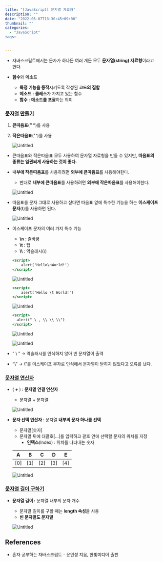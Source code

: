 ```yaml
---
title: "[JavaScript] 문자열 자료형"
description: ""
date: "2022-05-07T18:30:45+09:00"
thumbnail: ""
categories:
  - "JavaScript"
tags:
 

---
```

<!--more-->

- 자바스크립트에서는 문자가 하나든 여러 개든 모두 **문자열(string) 자료형**이라고 한다.

- **함수**와 **메소드**
    - **특정 기능을 동작**시키도록 작성된 **코드의 집합**
    - **메소드** : **클래스**가 가지고 있는 함수
    - **함수** : **메소드를 포괄**하는 의미

### <u>문자열 만들기</u>

1. **큰따옴표**(**” ”**)를 사용
2. **작은따옴표**(**’ ’**)를 사용

    ![Untitled](/images/lang_javascript/JavaScript_문자열_자료형/Untitled.png)

- 큰따옴표와 작은따옴표 모두 사용하여 문자열 자료형을 만들 수 있지만, **따옴표의 종류는 일관되게 사용하는 것이 좋다.**
- **내부에 작은따옴표**를 사용하려면 **외부에 큰따옴표**를 사용해야한다.
    - 반대로 **내부에 큰따옴표**를 사용하려면 **외부에 작은따옴표**를 사용해야한다.

  ![Untitled](/images/lang_javascript/JavaScript_문자열_자료형/Untitled%201.png)

- 따옴표를 문자 그대로 사용하고 싶다면 따옴표 앞에 특수한 기능을 하는 **이스케이프 문자**(**\\**)를 사용하면 된다.

  ![Untitled](/images/lang_javascript/JavaScript_문자열_자료형/Untitled%202.png)

- 이스케이프 문자의 여러 가지 특수 기능
    - **\n** : 줄바꿈
    - **\t** : 탭
    - **\\\\** : 역슬래시(\\)

  ```jsx
  <script>
      alert('Hello\nWorld!')
  </script>
  ```

  ![Untitled](/images/lang_javascript/JavaScript_문자열_자료형/Untitled%203.png)

  ```jsx
  <script>
      alert('Hello \t World!')
  </script>
  ```

  ![Untitled](/images/lang_javascript/JavaScript_문자열_자료형/Untitled%204.png)

  ```jsx
  <script>
    alert(" \ , \\ \\ \\")
  </script>
  ```

  ![Untitled](/images/lang_javascript/JavaScript_문자열_자료형/Untitled%205.png)

  ![Untitled](/images/lang_javascript/JavaScript_문자열_자료형/Untitled%206.png)

- “ \ ” → 역슬래시를 인식하지 않아 빈 문자열이 출력
- “\” → \”를 이스케이프 무자로 인식해서 문자열이 닫히지 않았다고 오류를 낸다.

### <u>문자열 연산자</u>

- ( **+** ) : **문자열 연결 연산자**
    - 문자열 + 문자열

  ![Untitled](/images/lang_javascript/JavaScript_문자열_자료형/Untitled%207.png)

- **문자 선택 연산자** : 문자열 **내부의 문자 하나를 선택**
    - 문자열[숫자]
    - 문자열 뒤에 대괄호[…]를 입력하고 괄호 안에 선택할 문자의 위치를 지정
        - **인덱스**(Index) : 위치를 나타내는 숫자

  | A | B | C | D | E |
  | --- | --- | --- | --- | --- |
  | [0] | [1] | [2] | [3] | [4] |

  ![Untitled](/images/lang_javascript/JavaScript_문자열_자료형/Untitled%208.png)

### <u>문자열 길이 구하기</u>

- **문자열 길이 :** 문자열 내부의 문자 개수
    - 문자열 길이를 구할 때는 **length 속성**을 사용
    - **빈 문자열도 문자열**

  ![Untitled](/images/lang_javascript/JavaScript_문자열_자료형/Untitled%209.png)

## References

- 혼자 공부하는 자바스크립트 - 윤인성 지음, 한빛미디어 출판